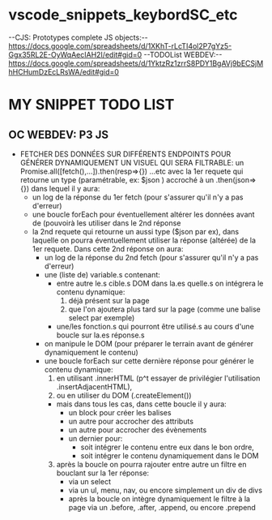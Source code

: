 # vscode_snippets_keybordSC_etc
--CJS: Prototypes complete JS objects:-- https://docs.google.com/spreadsheets/d/1XKhT-rLcTI4ol2P7gYz5-Ggx35RL2E-OyWqAecIAH2I/edit#gid=0
--TODOList WEBDEV:-- https://docs.google.com/spreadsheets/d/1YktzRz1zrrS8PDY1BgAVj9bECSjMhHCHumDzEcLRsWA/edit#gid=0


# MY SNIPPET TODO LIST

## OC WEBDEV: P3 JS

- FETCHER DES DONNÉES SUR DIFFÉRENTS ENDPOINTS POUR GÉNÉRER DYNAMIQUEMENT UN VISUEL QUI SERA FILTRABLE:
un Promise.all([fetch(),...]).then(resp=>{}) ...etc avec la 1er requete qui retourne un type (paramétrable, ex: $json ) accroché à un .then(json=>{}) dans lequel il y aura:
   - un log de la réponse du 1er fetch (pour s'assurer qu'il n'y a pas d'erreur)
   - une boucle forEach pour éventuellement altérer les données avant de (pouvoirà les utiliser dans le 2nd réponse
   - la 2nd requete qui retourne un aussi type ($json par ex), dans laquelle on pourra éventuellement utiliser la réponse (altérée) de la 1er requete. Dans cette 2nd réponse on aura: 
      - un log de la réponse du 2nd fetch (pour s'assurer qu'il n'y a pas d'erreur)
      - une (liste de) variable.s contenant: 
         - entre autre le.s cible.s DOM dans la.es quelle.s on intégrera le contenu dynamique: 
            1. déjà présent sur la page
            2. que l'on ajoutera plus tard sur la page (comme une balise select par exemple)
         - une/les fonction.s qui pourront être utilisé.s au cours d'une boucle sur la.es réponse.s
      - on manipule le DOM (pour préparer le terrain avant de générer dynamiquement le contenu)
      - une boucle forEach sur cette dernière réponse pour générer le contenu dynamique:
         1. en utilisant .innerHTML (p^t essayer de privilégier l'utilisation .insertAdjacentHTML), 
         2. ou en utiliser du DOM (.createElement())
         - mais dans tous les cas, dans cette boucle il y aura: 
            - un block pour créer les balises
            - un autre pour accrocher des attributs
            - un autre pour accrocher des évènements
            - un dernier pour: 
               - soit intégrer le contenu entre eux dans le bon ordre, 
               - soit intégrer le contenu dynamiquement dans le DOM
         3. après la boucle on pourra rajouter entre autre un filtre en bouclant sur la 1er réponse: 
            - via un select
            - via un ul, menu, nav, ou encore simplement un div de divs
            - après la boucle on intègre dynamiquement le filtre à la page via un .before, .after, .append, ou encore .prepend
